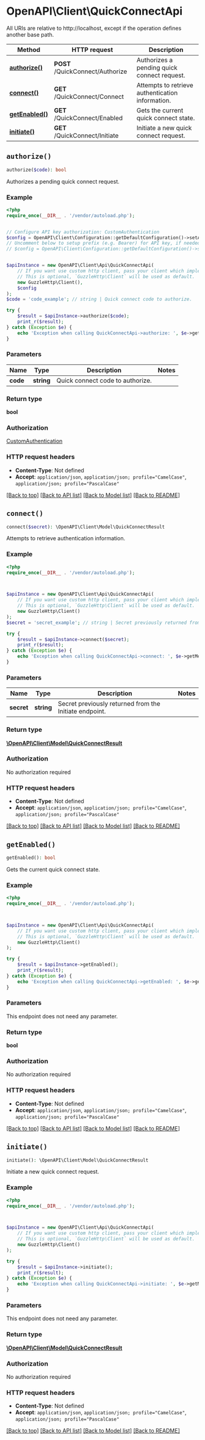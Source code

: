 # OpenAPI\Client\QuickConnectApi

All URIs are relative to http://localhost, except if the operation defines another base path.

| Method | HTTP request | Description |
| ------------- | ------------- | ------------- |
| [**authorize()**](QuickConnectApi.md#authorize) | **POST** /QuickConnect/Authorize | Authorizes a pending quick connect request. |
| [**connect()**](QuickConnectApi.md#connect) | **GET** /QuickConnect/Connect | Attempts to retrieve authentication information. |
| [**getEnabled()**](QuickConnectApi.md#getEnabled) | **GET** /QuickConnect/Enabled | Gets the current quick connect state. |
| [**initiate()**](QuickConnectApi.md#initiate) | **GET** /QuickConnect/Initiate | Initiate a new quick connect request. |


## `authorize()`

```php
authorize($code): bool
```

Authorizes a pending quick connect request.

### Example

```php
<?php
require_once(__DIR__ . '/vendor/autoload.php');


// Configure API key authorization: CustomAuthentication
$config = OpenAPI\Client\Configuration::getDefaultConfiguration()->setApiKey('X-Emby-Token', 'YOUR_API_KEY');
// Uncomment below to setup prefix (e.g. Bearer) for API key, if needed
// $config = OpenAPI\Client\Configuration::getDefaultConfiguration()->setApiKeyPrefix('X-Emby-Token', 'Bearer');


$apiInstance = new OpenAPI\Client\Api\QuickConnectApi(
    // If you want use custom http client, pass your client which implements `GuzzleHttp\ClientInterface`.
    // This is optional, `GuzzleHttp\Client` will be used as default.
    new GuzzleHttp\Client(),
    $config
);
$code = 'code_example'; // string | Quick connect code to authorize.

try {
    $result = $apiInstance->authorize($code);
    print_r($result);
} catch (Exception $e) {
    echo 'Exception when calling QuickConnectApi->authorize: ', $e->getMessage(), PHP_EOL;
}
```

### Parameters

| Name | Type | Description  | Notes |
| ------------- | ------------- | ------------- | ------------- |
| **code** | **string**| Quick connect code to authorize. | |

### Return type

**bool**

### Authorization

[CustomAuthentication](../../README.md#CustomAuthentication)

### HTTP request headers

- **Content-Type**: Not defined
- **Accept**: `application/json`, `application/json; profile="CamelCase"`, `application/json; profile="PascalCase"`

[[Back to top]](#) [[Back to API list]](../../README.md#endpoints)
[[Back to Model list]](../../README.md#models)
[[Back to README]](../../README.md)

## `connect()`

```php
connect($secret): \OpenAPI\Client\Model\QuickConnectResult
```

Attempts to retrieve authentication information.

### Example

```php
<?php
require_once(__DIR__ . '/vendor/autoload.php');



$apiInstance = new OpenAPI\Client\Api\QuickConnectApi(
    // If you want use custom http client, pass your client which implements `GuzzleHttp\ClientInterface`.
    // This is optional, `GuzzleHttp\Client` will be used as default.
    new GuzzleHttp\Client()
);
$secret = 'secret_example'; // string | Secret previously returned from the Initiate endpoint.

try {
    $result = $apiInstance->connect($secret);
    print_r($result);
} catch (Exception $e) {
    echo 'Exception when calling QuickConnectApi->connect: ', $e->getMessage(), PHP_EOL;
}
```

### Parameters

| Name | Type | Description  | Notes |
| ------------- | ------------- | ------------- | ------------- |
| **secret** | **string**| Secret previously returned from the Initiate endpoint. | |

### Return type

[**\OpenAPI\Client\Model\QuickConnectResult**](../Model/QuickConnectResult.md)

### Authorization

No authorization required

### HTTP request headers

- **Content-Type**: Not defined
- **Accept**: `application/json`, `application/json; profile="CamelCase"`, `application/json; profile="PascalCase"`

[[Back to top]](#) [[Back to API list]](../../README.md#endpoints)
[[Back to Model list]](../../README.md#models)
[[Back to README]](../../README.md)

## `getEnabled()`

```php
getEnabled(): bool
```

Gets the current quick connect state.

### Example

```php
<?php
require_once(__DIR__ . '/vendor/autoload.php');



$apiInstance = new OpenAPI\Client\Api\QuickConnectApi(
    // If you want use custom http client, pass your client which implements `GuzzleHttp\ClientInterface`.
    // This is optional, `GuzzleHttp\Client` will be used as default.
    new GuzzleHttp\Client()
);

try {
    $result = $apiInstance->getEnabled();
    print_r($result);
} catch (Exception $e) {
    echo 'Exception when calling QuickConnectApi->getEnabled: ', $e->getMessage(), PHP_EOL;
}
```

### Parameters

This endpoint does not need any parameter.

### Return type

**bool**

### Authorization

No authorization required

### HTTP request headers

- **Content-Type**: Not defined
- **Accept**: `application/json`, `application/json; profile="CamelCase"`, `application/json; profile="PascalCase"`

[[Back to top]](#) [[Back to API list]](../../README.md#endpoints)
[[Back to Model list]](../../README.md#models)
[[Back to README]](../../README.md)

## `initiate()`

```php
initiate(): \OpenAPI\Client\Model\QuickConnectResult
```

Initiate a new quick connect request.

### Example

```php
<?php
require_once(__DIR__ . '/vendor/autoload.php');



$apiInstance = new OpenAPI\Client\Api\QuickConnectApi(
    // If you want use custom http client, pass your client which implements `GuzzleHttp\ClientInterface`.
    // This is optional, `GuzzleHttp\Client` will be used as default.
    new GuzzleHttp\Client()
);

try {
    $result = $apiInstance->initiate();
    print_r($result);
} catch (Exception $e) {
    echo 'Exception when calling QuickConnectApi->initiate: ', $e->getMessage(), PHP_EOL;
}
```

### Parameters

This endpoint does not need any parameter.

### Return type

[**\OpenAPI\Client\Model\QuickConnectResult**](../Model/QuickConnectResult.md)

### Authorization

No authorization required

### HTTP request headers

- **Content-Type**: Not defined
- **Accept**: `application/json`, `application/json; profile="CamelCase"`, `application/json; profile="PascalCase"`

[[Back to top]](#) [[Back to API list]](../../README.md#endpoints)
[[Back to Model list]](../../README.md#models)
[[Back to README]](../../README.md)
